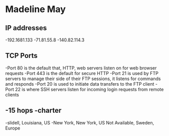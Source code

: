 # Madeline May
## IP addresses
-192.1681.133
-71.81.55.8
-140.82.114.3
## TCP Ports
-Port 80 is the default that, HTTP, web servers listen on for web browser requests
-Port 443 is the default for secure HTTP
-Port 21 is used by FTP servers to manage their side of their FTP sessions, it listens for commands and responds
-Port 20 is used to initiate data transfers to the FTP client
-Port 22 is where SSH servers listen for incoming login requests from remote clients

-15 hops
-charter
-

-slidell, Louisiana, US
-New York, New York, US
Not Available, Sweden, Europe
